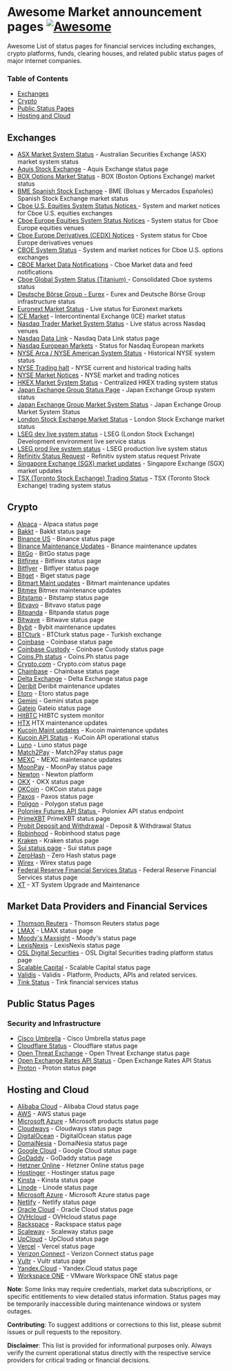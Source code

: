 # Awesome Market announcement pages [![Awesome](https://cdn.rawgit.com/sindresorhus/awesome/d7305f38d29fed78fa85652e3a63e154dd8e8829/media/badge.svg)](https://github.com/sindresorhus/awesome)

Awesome List of status pages for financial services including exchanges, crypto platforms, funds, clearing houses, 
and related public status pages of major internet companies.

### Table of Contents

* [Exchanges](#exchanges)
* [Crypto](#crypto)
* [Public Status Pages](#public-status-pages)
* [Hosting and Cloud](#hosting-and-cloud)

## Exchanges
* [ASX Market System Status](https://www.asx.com.au/markets/market-resources/system-status) - Australian Securities Exchange (ASX) market system status
* [Aquis Stock Exchange](https://www.aquis.eu/status) - Aquis Exchange status page
* [BOX Options Market Status](https://boxoptions.com/box-system-alerts/) - BOX (Boston Options Exchange) market status
* [BME Spanish Stock Exchange](https://www.bolsasymercados.es/en/market-status.html) - BME (Bolsas y Mercados Españoles) Spanish Stock Exchange market status
* [Cboe U.S. Equities System Status Notices ](https://www.cboe.com/us/equities/notices/) - System and market notices for Cboe U.S. equities exchanges
* [Cboe Europe Equities System Status Notices](https://www.cboe.com/europe/equities/notices/) - System status for Cboe Europe equities venues
* [Cboe Europe Derivatives (CEDX) Notices](https://www.cboe.com/europe/derivatives/notices/) - System status for Cboe Europe derivatives venues
* [CBOE System Status](https://www.cboe.com/us/options/notices/) - System and market notices for Cboe U.S. options exchanges
* [CBOE Market Data Notifications](https://www.cboe.com/us/options/notices/marketdata/) - Cboe Market data and feed notifications
* [Cboe Global System Status (Titanium) ](https://www.cboe.com/system_status/) - Consolidated Cboe systems status
* [Deutsche Börse Group - Eurex](https://www.deutsche-boerse.com/dbg-en/markets-services/ps-technology/service-status) - Eurex and Deutsche Börse Group infrastructure status
* [Euronext Market Status](https://live.euronext.com/en/market-status) - Live status for Euronext markets
* [ICE Market](https://www.ice.com/alerts/markets) - Intercontinental Exchange (ICE) market status
* [Nasdaq Trader Market System Status](https://www.nasdaqtrader.com/Trader.aspx?id=MarketSystemStatus) - Live status across Nasdaq venues 
* [Nasdaq Data Link](https://status.data.nasdaq.com/) - Nasdaq Data Link status page
* [Nasdaq European Markets](https://www.nasdaq.com/european-markets/status) - Status for Nasdaq European markets
* [NYSE Arca / NYSE American System Status](https://www.nyse.com/market-status/history) - Historical NYSE system status 
* [NYSE Trading halt](https://www.nyse.com/trade-halt) - NYSE current and historical trading halts
* [NYSE Market Notices](https://www.nyse.com/markets/notices) - NYSE market and trading notices 
* [HKEX Market System Status](https://www.hkex.com.hk/Global/Exchange/Market-System-Status?sc_lang=en) - Centralized HKEX trading system status
* [Japan Exchange Group Status Page](https://www.jpx.co.jp/english/systems/system-status/index.html) - Japan Exchange Group system status
* [Japan Exchange Group Market System Status](https://www.jpx.co.jp/english/systems/system-status/01.html) - Japan Exchange Group Market System Status
* [London Stock Exchange Market Status](https://www.lseg.com/markets-products-and-services/market-status) - London Stock Exchange market status
* [LSEG dev live system status](https://dev-liveservice.lseg.com/) - LSEG (London Stock Exchange) Development environment live service status
* [LSEG prod live system status](https://liveservice.lseg.com/) - LSEG production live system status
* [Refinitiv Status Request](https://fmc.refinitiv.com/checkstatus) - Refinitiv system status request Private
* [Singapore Exchange (SGX) market updates](https://www.sgx.com/securities/market-updates) - Singapore Exchange (SGX) market updates
* [TSX (Toronto Stock Exchange) Trading Status](https://www.tsx.com/en/trading/status) - TSX (Toronto Stock Exchange) trading system status

## Crypto
* [Alpaca](https://status.alpaca.markets/) - Alpaca status page
* [Bakkt](https://status.bakkt.com/) - Bakkt status page
* [Binance US](https://www.binance.us/status) - Binance status page
* [Binance Maintenance Updates](https://www.binance.com/en/support/announcement/list/157) - Binance maintenance updates
* [BitGo](https://status.bitgo.com/) - BitGo status page
* [Bitfinex](https://bitfinex.statuspage.io/) - Bitfinex status page
* [Bitflyer](https://status.bitflyer.com/) - Bitflyer status page
* [Bitget](https://www.bitget.com/pagestatus) - Biget status page
* [Bitmart Maint updates](https://bitmart.zendesk.com/hc/en-us/sections/7923672421147-Maintenance-and-Updates) - Bitmart maintenance updates
* [Bitmex](https://blog.bitmex.com/site_announcement/) Bitmex maintenance updates
* [Bitstamp](https://status.bitstamp.net/) - Bitstamp status page
* [Bitvavo](https://status.bitvavo.com/) - Bitvavo status page
* [Bitpanda](https://status.bitpanda.com/) - Bitpanda status page
* [Bitwave](https://status.bitwave.io/) - Bitwave status page
* [Bybit](https://announcements.bybit.com/?category=maintenance_updates) - Bybit maintenance updates
* [BTCturk](https://status.btcturk.com/) - BTCturk status page - Turkish exchange
* [Coinbase](https://status.coinbase.com/) - Coinbase status page
* [Coinbase Custody](https://status.custody.coinbase.com/) - Coinbase Custody status page
* [Coins.Ph status](https://status.coins.ph/) - Coins.Ph status page
* [Crypto.com](https://status.crypto.com/) - Crypto.com status page
* [Chainbase](https://status.chainbase.com/) - Chainbase status page
* [Delta Exchange](https://status.delta.exchange/) - Delta Exchange status page
* [Deribit](https://support.deribit.com/hc/en-us/sections/25944714518429-2025-Releases/) Deribit maintenance updates
* [Etoro](https://status.etoro.com/) - Etoro status page
* [Gemini](https://status.gemini.com/) - Gemini status page
* [Gateio](https://gateiosupportnumber.statuspage.io/history) Gateio status page
* [HitBTC](https://hitbtc.com/system-monitor) HitBTC system monitor
* [HTX](https://www.htx.com/support/) HTX maintenance updates
* [Kucoin Maint updates](https://www.kucoin.com/announcement/maintenance-updates) - Kucoin maintenance updates
* [Kucoin API Status](https://api.kucoin.com/api/v1/status) - KuCoin API operational status
* [Luno](https://status.luno.com/) - Luno status page
* [Match2Pay](https://status.match2pay.com/) - Match2Pay status page
* [MEXC](https://www.mexc.com/support/sections/15425930840740) - MEXC maintenance updates
* [MoonPay](https://status.moonpay.com/) - MoonPay status page
* [Newton](https://status.newton.co/) - Newton platform
* [OKX](https://www.okx.com/status) - OKX status page
* [OKCoin](https://www.okcoin.com/status) - OKCoin status page
* [Paxos](https://status.paxos.com/) - Paxos status page
* [Poligon](https://polygonstatus.com/) - Polygon status page
* [Poloniex Futures API Status ](https://futures-api.poloniex.com/api/v1/status) - Poloniex API status endpoint
* [PrimeXBT](https://status.primexbt.com/) PrimeXBT status page
* [Probit Deposit and Withdrawal](https://www.probit.com/en-us/dw-status) - Deposit & Withdrawal Status
* [Robinhood](https://status.robinhood.com/) - Robinhood status page
* [Kraken](https://status.kraken.com/) - Kraken status page
* [Sui status page](https://status.sui.io/) - Sui status page
* [ZeroHash](https://status.zerohash.com/) - Zero Hash status page
* [Wirex](https://status.wirexapp.com/) - Wirex status page
* [Federal Reserve Financial Services Status](https://www.frbservices.org/app/status/serviceStatus.do) - Federal Reserve Financial Services status page
* [XT](https://xtsupport.zendesk.com/hc/en-us/sections/900000084263-System-Upgrade-and-Maintenance/) - XT System Upgrade and Maintenance

## Market Data Providers and Financial Services
* [Thomson Reuters](https://corporates-status.thomsonreuters.com/) - Thomson Reuters status page
* [LMAX](https://status.lmax.com/) - LMAX status page
* [Moody's Maxsight](https://status.maxsight.com/) - Moody's status page
* [LexisNexis](https://status.lexisnexisrisk.com/) - LexisNexis status page
* [OSL Digital Securities](https://status.osl.com/) - OSL Digital Securities trading platform status page
* [Scalable Capital](https://status.scalable.capital/) - Scalable Capital status page
* [Validis](https://status.validis.com/) - Validis - Platform, Products, APIs and related services.
* [Tink Status](https://status.tink.com/) - Tink financial services status


## Public Status Pages

### Security and Infrastructure
* [Cisco Umbrella](https://status.sse.security.cisco.com/) - Cisco Umbrella status page
* [Cloudflare Status](https://www.cloudflarestatus.com/) - Cloudflare status page
* [Open Threat Exchange](https://status.otx.alienvault.com//) - Open Threat Exchange status page
* [Open Exchange Rates API Status](https://status.openexchangerates.org/) - Open Exchange Rates API Status
* [Proton](https://status.proton.me/) - Proton status page

## Hosting and Cloud
* [Alibaba Cloud](https://status.alibabacloud.com/) - Alibaba Cloud status page
* [AWS](https://status.aws.amazon.com/) - AWS status page
* [Microsoft Azure](https://status.cloud.microsoft/) - Microsoft products status page
* [Cloudways](https://status.cloudways.com) - Cloudways status page
* [DigitalOcean](https://status.digitalocean.com) - DigitalOcean status page
* [DomaiNesia](https://www.domainesia.com/status) - DomaiNesia status page
* [Google Cloud](https://status.cloud.google.com/) - Google Cloud status page
* [GoDaddy](https://status.godaddy.com/) - GoDaddy status page
* [Hetzner Online](https://status.hetzner.com/) - Hetzner Online status page
* [Hostinger](https://statuspage.hostinger.com) - Hostinger status page
* [Kinsta](https://status.kinsta.com) - Kinsta status page
* [Linode](https://status.linode.com) - Linode status page
* [Microsoft Azure](https://status.azure.com/en-us/status) - Microsoft Azure status page
* [Netlify](https://www.netlifystatus.com/) - Netlify status page
* [Oracle Cloud](https://ocistatus.oraclecloud.com/) - Oracle Cloud status page
* [OVHcloud](https://www.status-ovhcloud.com) - OVHcloud status page
* [Rackspace](https://status.apps.rackspace.com) - Rackspace status page
* [Scaleway](https://status.scaleway.com/) - Scaleway status page
* [UpCloud](https://status.upcloud.com) - UpCloud status page
* [Vercel](https://www.vercel-status.com/) - Vercel status page
* [Verizon Connect](https://status.vzconnect.com/) - Verizon Connect status page
* [Vultr](https://status.vultr.com) - Vultr status page
* [Yandex.Cloud](https://status.cloud.yandex.ru/) - Yandex.Cloud status page
* [Workspace ONE](https://status.workspaceone.com) - VMware Workspace ONE status page


**Note**: Some links may require credentials, market data subscriptions, or specific entitlements to view detailed status information. 
Status pages may be temporarily inaccessible during maintenance windows or system outages.

**Contributing**: To suggest additions or corrections to this list, please submit issues or pull requests to the repository.

**Disclaimer**: This list is provided for informational purposes only. 
Always verify the current operational status directly with the respective service providers for critical trading or financial decisions.
